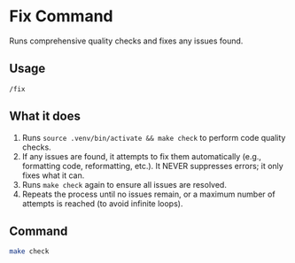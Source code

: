 # Fix Command

Runs comprehensive quality checks and fixes any issues found.

## Usage
```
/fix
```

## What it does
1. Runs `source .venv/bin/activate && make check` to perform code quality checks.
2. If any issues are found, it attempts to fix them automatically (e.g., formatting code, reformatting, etc.). It NEVER suppresses errors; it only fixes what it can.
3. Runs `make check` again to ensure all issues are resolved.
4. Repeats the process until no issues remain, or a maximum number of attempts is reached (to avoid infinite loops).

## Command
```bash
make check
```